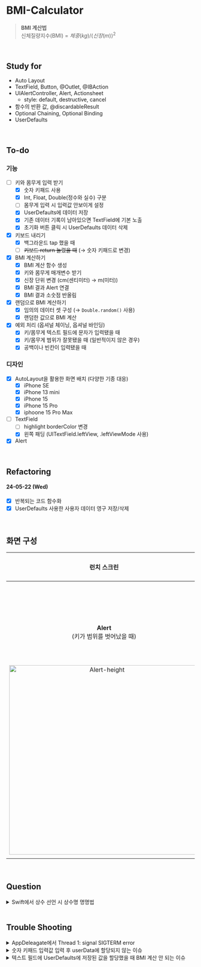 # BMI-Calculator

> **BMI 계산법**<br />
> 신체질량지수(BMI) = $체중(kg) / (신장(m))^2$

<br />

## Study for
- Auto Layout
- TextField, Button, @Outlet, @IBAction
- UIAlertController, Alert, Actionsheet
    - style: default, destructive, cancel
- 함수의 반환 값, @discardableResult
- Optional Chaining, Optional Binding
- UserDefaults

<br />

## To-do
### 기능
- [ ] 키와 몸무게 입력 받기
    - [x] 숫자 키패드 사용
    - [x] Int, Float, Double(정수와 실수) 구분
    - [ ] 몸무게 입력 시 입력값 안보이게 설정
    - [x] UserDefaults에 데이터 저장
    - [x] 기존 데이터 기록이 남아있으면 TextField에 기본 노출
    - [x] 초기화 버튼 클릭 시 UserDefaults 데이터 삭제
- [x] 키보드 내리기
    - [x] 백그라운드 tap 했을 때
    - [ ] ~~키보드 return 눌렀을 때~~ (→ 숫자 키패드로 변경)
- [x] BMI 계산하기
    - [x] BMI 계산 함수 생성
    - [x] 키와 몸무게 매개변수 받기
    - [x] 신장 단위 변경 (cm(센티미터) → m(미터))
    - [x] BMI 결과 Alert 연결
    - [x] BMI 결과 소숫점 반올림
- [x] 랜덤으로 BMI 계산하기
    - [x] 임의의 데이터 셋 구성 (→ `Double.random()` 사용)
    - [x] 랜덤한 값으로 BMI 계산
- [x] 예외 처리 (옵셔널 체이닝, 옵셔널 바인딩)
    - [x] 키/몸무게 텍스트 필드에 문자가 입력됐을 때
    - [x] 키/몸무게 범위가 잘못됐을 때 (일반적이지 않은 경우)
    - [x] 공백이나 빈칸이 입력됐을 때
### 디자인
- [x] AutoLayout을 활용한 화면 배치 (다양한 기종 대응)
    - [x] iPhone SE
    - [x] iPhone 13 mini
    - [x] iPhone 15
    - [x] iPhone 15 Pro
    - [x] iphoone 15 Pro Max
- [ ] TextField
    - [ ] highlight borderColor 변경
    - [x] 왼쪽 패딩 (UITextField.leftView, .leftViewMode 사용)
- [x] Alert

<br />

## Refactoring
#### 24-05-22 (Wed)
- [x] 반복되는 코드 함수화
- [x] UserDefaults 사용한 사용자 데이터 영구 저장/삭제

<br />

## 화면 구성

| **런치 스크린** | **메인 화면** | **메인 화면<br />(UserDefaults 있을 때)** |
|:--------:|:-------:|:-----:|
| | <img width="40" alt="메인화면" src="https://github.com/dev-junehee/BMI-Calculator/assets/116873887/e6c53e1b-3527-497a-92d7-92f820854a7f">
 | |
 | **Alert**<br />(키가 범위를 벗어났을 때) | **Alert**<br />(몸무게가 범위를 벗어났을 때) | **Alert**<br />(랜덤 버튼 클릭했을 때) |
 | <img width="507" alt="Alert-height" src="https://github.com/dev-junehee/BMI-Calculator/assets/116873887/c7ca9e1a-b9e7-47d3-9508-561f44c71c65">
 | | |

<br />

## Question
<details>
<summary>Swift에서 상수 선언 시 상수명 명명법</summary>
<div markdown="1">
JavaScript에서 상수(Constants) 데이터를 만들 때 객체를 활용해 선언하고, 상수명은 대문자 스네이크 케이스(e.g. TEXT_DATA)를 활용했었다. Swift에서는 기본으로 카멜 케이스(camelCase)를 사용하고 카멜 케이스 안에서도 Lower Camel Case 와 Upper Camel Case로 나뉘어지는데, 상수 선언의 경우에는 Lower Camel Case를 사용한다고 한다. 따라서 앱에서 사용할 문자열을 딕셔너리(Dictionary)를 활용해 상수를 선언하고, 상수명은 Lower Camel Case 규칙을 적용해주었다.

</div>
</details>

<br />

## Trouble Shooting
<details>
<summary>AppDeleagate에서 Thread 1: signal SIGTERM error</summary>
여러 개의 시뮬레이터를 켜놓고 테스트 하던 중 시뮮레이터를 종료하니 AppDelegate에서 Thread 1 Error 발생
Xcode에서 시뮬레이터를 종료할 때 Cmd + Q를 사용해야 한다고 한다. (iOS 13 이후부터 AppDelegate에서 앱의 생성과 종료 시점 통제)
</div>
</details>

<details>
<summary>숫자 키패드 입력값 입력 후 userData에 할당되지 않는 이슈</summary>
userHeight, userWeight 데이터를 받을 UITextField에서 키보드 내리기 기능을 추가하기 위해 이벤트를 Did End On Exit으로 설정 후 keyboardType을 decimalPad로 변경하니 입력값이 userHeight, userWeight 변수에 할당이 안 됨. 각 TextField의 IBAction 함수에 이벤트를 Editing Did End를 추가로 연결하여 해결.
</div>
</details>

<details>
<summary>텍스트 필드에 UserDefaults에 저장된 값을 할당했을 때 BMI 계산 안 되는 이슈</summary>
BMI를 계산하는 함수는 userHeight, userWeight 값으로 계산을 하는데, UserDefaults에 저장된 값을 텍스트 필드의 text에만 할당하고, userHeight와 userWeight에는 할당하지 않아 BMI 계산이 안 되는 문제 발생. viewDidLoad()에서 초기 화면 로드 시 UserDefault에 저장된 값이 기본 값(0.0)이 아닐 경우에는 텍스트 필드에 노출하고, 0.0일 경우에는 빈 문자열을 넣어주어 해결.
</div>
</details>
